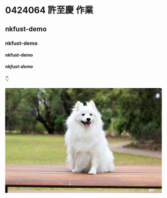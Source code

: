 # 0424064 許至慶 作業
## nkfust-demo
### nkfust-demo
#### nkfust-demo
##### nkfust-demo

:point_down:

![](demo.jpg "good")

